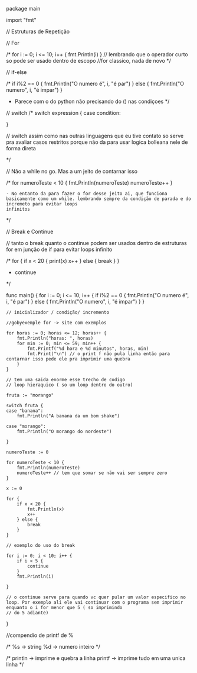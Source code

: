 package main

import "fmt"

// Estruturas de Repetição

// For

/*
 for i := 0; i <= 10; i++ {
		fmt.Println(i)
	}
	// lembrando que o operador curto so pode ser usado dentro de escopo
	//for classico, nada de novo
*/

// if-else

/*
 if i%2 == 0 {
			fmt.Println("O numero é", i, "é par")
		} else {
			fmt.Println("O numero", i, "é impar")
   }
   - Parece com o do python não precisando do () nas condiçoes
*/

// switch
/*
switch expression {
case condition:

}

// switch assim como nas outras linguagens que eu tive contato so serve pra avaliar casos restritos porque não da para usar logica bolleana nele de forma direta

*/

// Não a while no go. Mas a um jeito de contarnar isso

/*
	for numeroTeste < 10 {
		fmt.Println(numeroTeste)
		numeroTeste++
	}

	- No entanto da para fazer o for desse jeito ai, que funciona basicamente como um while. lembrando sempre da condição de parada e do incremeto para evitar loops
	infinitos
*/

// Break e Continue

// tanto o break quanto o continue podem ser usados dentro de estruturas for em junção de if para evitar loops infinito

/*
 for {
	if x < 20 {
		print(x)
		x++
	} else {
		break
	}
 }

 - continue


*/

func main() {
	for i := 0; i <= 10; i++ {
		if i%2 == 0 {
			fmt.Println("O numero é", i, "é par")
		} else {
			fmt.Println("O numero", i, "é impar")
		}
	}

	// inicializador / condição/ incremento

	//gobyexemple for -> site com exemplos

	for horas := 0; horas <= 12; horas++ {
		fmt.Println("horas: ", horas)
		for min := 0; min <= 59; min++ {
			fmt.Printf("%d hora e %d minutos", horas, min)
			fmt.Print("\n") // o print f não pula linha então para contarnar isso pede ele pra imprimir uma quebra
		}
	}

	// tem uma saida enorme esse trecho de codigo
	// loop hieraquico ( so um loop dentro do outro)

	fruta := "morango"

	switch fruta {
	case "banana":
		fmt.Println("A banana da um bom shake")

	case "morango":
		fmt.Println("O morango do nordeste")

	}

	numeroTeste := 0

	for numeroTeste < 10 {
		fmt.Println(numeroTeste)
		numeroTeste++ // tem que somar se não vai ser sempre zero
	}

	x := 0

	for {
		if x < 20 {
			fmt.Println(x)
			x++
		} else {
			break
		}
	}

	// exemplo do uso do break

	for i := 0; i < 10; i++ {
		if i < 5 {
			continue
		}
		fmt.Println(i)

	}

	// o continue serve para quando vc quer pular um valor especifico no loop. Por exemplo ali ele vai continuar com o programa sem imprimir enquanto o i for menor que 5 ( so imprimindo
	// do 5 adiante)
}

//compendio de printf de %

/*
 %s -> string
 %d -> numero inteiro
*/

/*
println -> imprime e quebra a linha
printf -> imprime tudo em uma unica linha
*/
